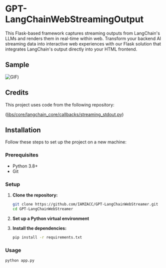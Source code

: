 # GPT-LangChainWebStreamingOutput

This Flask-based framework captures streaming outputs from LangChain's LLMs and renders them in real-time within web. Transform your backend AI streaming data into interactive web experiences with our Flask solution that integrates LangChain's output directly into your HTML frontend.

## Sample
![GIF](https://github.com/IAMZACC/GPT-LangChainWebStreamer/blob/main/gif/ChatEcho--MicrosoftEdge2024-01-2813-31-04-ezgif.com-crop.gif))


## Credits

This project uses code from the following repository:

([libs/core/langchain_core/callbacks/streaming_stdout.py](https://github.com/langchain-ai/langchain/blob/master/libs/core/langchain_core/callbacks/streaming_stdout.py))

## Installation

Follow these steps to set up the project on a new machine:

### Prerequisites

- Python 3.8+
- Git

### Setup

1. **Clone the repository:**

   ```bash
   git clone https://github.com/IAMZACC/GPT-LangChainWebStreamer.git
   cd GPT-LangChainWebStreamer
2. **Set up a Python virtual environment**
3. **Install the dependencies:**
   ```bash
   pip install -r requirements.txt
### Usage
   ```bash
   python app.py
